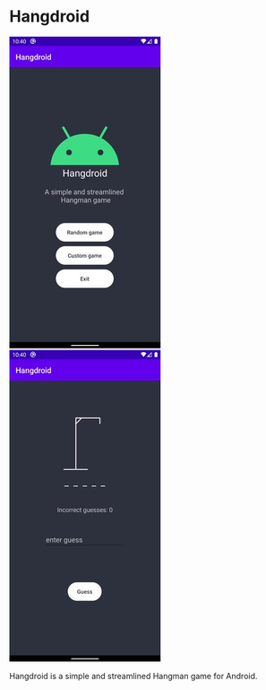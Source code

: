 # Hangdroid

![ScreenshotMenu](docs/screenshotMenu.jpg)
![ScreenshotGame](docs/screenshotGame.jpg)

Hangdroid is a simple and streamlined Hangman game for Android.
